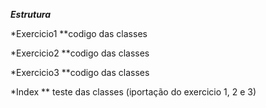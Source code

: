 ***Estrutura***

*Exercicio1
**codigo das classes

*Exercicio2
**codigo das classes

*Exercicio3
**codigo das classes

*Index
** teste das classes (iportação do exercicio 1, 2 e 3)
